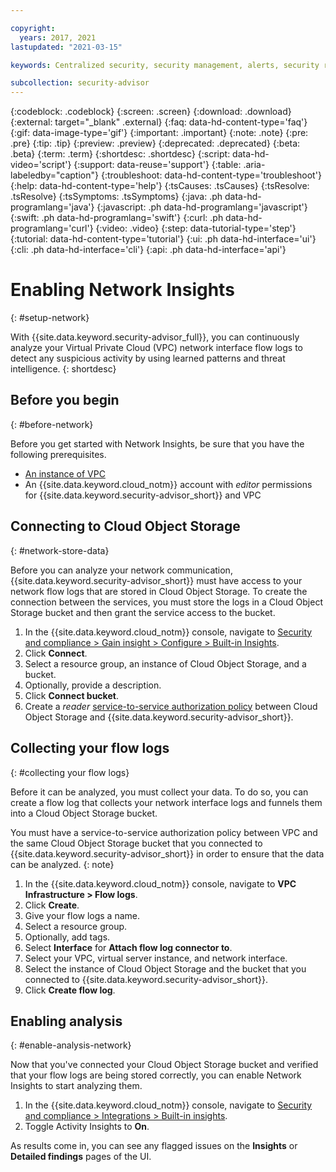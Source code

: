 ```yaml
---

copyright:
  years: 2017, 2021
lastupdated: "2021-03-15"

keywords: Centralized security, security management, alerts, security risk, insights, threat detection

subcollection: security-advisor
---
```


{:codeblock: .codeblock}
{:screen: .screen}
{:download: .download}
{:external: target="_blank" .external}
{:faq: data-hd-content-type='faq'}
{:gif: data-image-type='gif'}
{:important: .important}
{:note: .note}
{:pre: .pre}
{:tip: .tip}
{:preview: .preview}
{:deprecated: .deprecated}
{:beta: .beta}
{:term: .term}
{:shortdesc: .shortdesc}
{:script: data-hd-video='script'}
{:support: data-reuse='support'}
{:table: .aria-labeledby="caption"}
{:troubleshoot: data-hd-content-type='troubleshoot'}
{:help: data-hd-content-type='help'}
{:tsCauses: .tsCauses}
{:tsResolve: .tsResolve}
{:tsSymptoms: .tsSymptoms}
{:java: .ph data-hd-programlang='java'}
{:javascript: .ph data-hd-programlang='javascript'}
{:swift: .ph data-hd-programlang='swift'}
{:curl: .ph data-hd-programlang='curl'}
{:video: .video}
{:step: data-tutorial-type='step'}
{:tutorial: data-hd-content-type='tutorial'}
{:ui: .ph data-hd-interface='ui'}
{:cli: .ph data-hd-interface='cli'}
{:api: .ph data-hd-interface='api'}

# Enabling Network Insights
{: #setup-network}

With {{site.data.keyword.security-advisor_full}}, you can continuously analyze your Virtual Private Cloud (VPC) network interface flow logs to detect any suspicious activity by using learned patterns and threat intelligence.
{: shortdesc}

## Before you begin
{: #before-network}

Before you get started with Network Insights, be sure that you have the following prerequisites.

* [An instance of VPC](https://{DomainName}/vpc-ext/provision/vpc)
* An {{site.data.keyword.cloud_notm}} account with *editor* permissions for {{site.data.keyword.security-advisor_short}} and VPC



## Connecting to Cloud Object Storage
{: #network-store-data}

Before you can analyze your network communication, {{site.data.keyword.security-advisor_short}} must have access to your network flow logs that are stored in Cloud Object Storage. To create the connection between the services, you must store the logs in a Cloud Object Storage bucket and then grant the service access to the bucket. 

1. In the {{site.data.keyword.cloud_notm}} console, navigate to [Security and compliance > Gain insight > Configure > Built-in Insights](https://{DomainName}/security-advisor#/integrations).
2. Click **Connect**.
3. Select a resource group, an instance of Cloud Object Storage, and a bucket.
4. Optionally, provide a description.
5. Click **Connect bucket**.
6. Create a *reader* [service-to-service authorization policy](https://{DomainName}/iam/authorizations) between Cloud Object Storage and {{site.data.keyword.security-advisor_short}}.



## Collecting your flow logs
{: #collecting your flow logs}

Before it can be analyzed, you must collect your data. To do so, you can create a flow log that collects your network interface logs and funnels them into a Cloud Object Storage bucket.

You must have a service-to-service authorization policy between VPC and the same Cloud Object Storage bucket that you connected to {{site.data.keyword.security-advisor_short}} in order to ensure that the data can be analyzed.
{: note}

1. In the {{site.data.keyword.cloud_notm}} console, navigate to **VPC Infrastructure > Flow logs**.
2. Click **Create**.
3. Give your flow logs a name.
4. Select a resource group.
5. Optionally, add tags.
6. Select **Interface** for **Attach flow log connector to**.
7. Select your VPC, virtual server instance, and network interface.
8. Select the instance of Cloud Object Storage and the bucket that you connected to {{site.data.keyword.security-advisor_short}}.
9. Click **Create flow log**.



## Enabling analysis
{: #enable-analysis-network}

Now that you've connected your Cloud Object Storage bucket and verified that your flow logs are being stored correctly, you can enable Network Insights to start analyzing them.


1. In the {{site.data.keyword.cloud_notm}} console, navigate to [Security and compliance > Integrations > Built-in insights](https://{DomainName}/security-advisor#/integrations).
2. Toggle Activity Insights to **On**.

As results come in, you can see any flagged issues on the **Insights** or **Detailed findings** pages of the UI.


